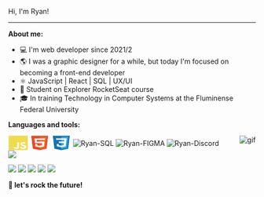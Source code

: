 Hi, I'm Ryan!

* * *

**About me:**
- 💻 I'm web developer since 2021/2
- 🌎 I was a graphic designer for a while, but today I'm focused on becoming a front-end developer
- ⚛️ JavaScript | React | SQL | UX/UI
- 📖 Student on Explorer RocketSeat course
- 🎓 In training Technology in Computer Systems at the Fluminense Federal University

<div align="center">
 
</div>
  
<div style="display: inline_block">
  
**Languages and tools:**
 
  <img align="center" alt="Ryan-Js" height="30" width="40" src="https://raw.githubusercontent.com/devicons/devicon/master/icons/javascript/javascript-plain.svg">
  <img align="center" alt="Ryan-HTML" height="30" width="40" src="https://raw.githubusercontent.com/devicons/devicon/master/icons/html5/html5-original.svg">
  <img align="center" alt="Ryan-CSS" height="30" width="40" src="https://raw.githubusercontent.com/devicons/devicon/master/icons/css3/css3-original.svg">
  <img align="center" alt="Ryan-SQL" height="30" width="40" src="https://cdn.jsdelivr.net/gh/devicons/devicon/icons/mysql/mysql-original.svg" />
  <img align="center" alt="Ryan-FIGMA" height="30" width="40" src="https://cdn.jsdelivr.net/gh/devicons/devicon/icons/figma/figma-original.svg" />
  <img align="center" alt="Ryan-Discord" height="30" width="40" src="https://cdn.jsdelivr.net/gh/devicons/devicon/icons/discordjs/discordjs-plain.svg">
 
 <img align="right" height="60" alt="gif" src="https://cdn.discordapp.com/attachments/957884398026518578/959345558995206204/black_cat.gif">
 
 <img align="left" width="340" src="https://github-readme-stats.vercel.app/api?username=ryanfigueredo&theme=dark&show_icons=true" />
                  
  </div>
    
##
  
  <div> 
  <a href="https://www.youtube.com/channel/UCJgMMns8bIqKHRtTzcoTBJA" target="_blank"><img src="https://img.shields.io/badge/YouTube-FF0000?style=for-the-badge&logo=youtube&logoColor=white" target="_blank" rel="noopener noreferrer"></a>
  <a href="https://www.instagram.com/ryanfig_" target="_blank" rel="noopener noreferrer"><img src="https://img.shields.io/badge/-Instagram-%23E4405F?style=for-the-badge&logo=instagram&logoColor=white" target="_blank" rel="noopener noreferrer"></a>
 	<a href="https://www.twitch.tv/ryanfps1_" target="_blank" rel="noopener noreferrer"><img src="https://img.shields.io/badge/Twitch-9146FF?style=for-the-badge&logo=twitch&logoColor=white" target="_blank"></a>
  <a href = "mailto:ryancontatof8@gmail.com"><img src="https://img.shields.io/badge/-Gmail-%23333?style=for-the-badge&logo=gmail&logoColor=white" target="_blank" rel="noopener noreferrer"></a>
  <a href="https://www.linkedin.com/in/ryan-figueredo-666793214/" target="_blank"><img src="https://img.shields.io/badge/-LinkedIn-%230077B5?style=for-the-badge&logo=linkedin&logoColor=white" target="_blank" rel="noopener noreferrer"></a> 
 
</div>
 
  
  **🚀 let's rock the future!**
